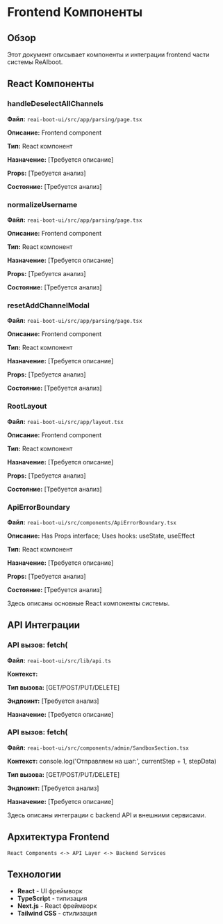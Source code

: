 # Frontend Компоненты

## Обзор

Этот документ описывает компоненты и интеграции frontend части системы ReAIboot.

## React Компоненты

### handleDeselectAllChannels

**Файл:** `reai-boot-ui/src/app/parsing/page.tsx`

**Описание:** Frontend component

**Тип:** React компонент

**Назначение:** [Требуется описание]

**Props:** [Требуется анализ]

**Состояние:** [Требуется анализ]


### normalizeUsername

**Файл:** `reai-boot-ui/src/app/parsing/page.tsx`

**Описание:** Frontend component

**Тип:** React компонент

**Назначение:** [Требуется описание]

**Props:** [Требуется анализ]

**Состояние:** [Требуется анализ]


### resetAddChannelModal

**Файл:** `reai-boot-ui/src/app/parsing/page.tsx`

**Описание:** Frontend component

**Тип:** React компонент

**Назначение:** [Требуется описание]

**Props:** [Требуется анализ]

**Состояние:** [Требуется анализ]


### RootLayout

**Файл:** `reai-boot-ui/src/app/layout.tsx`

**Описание:** Frontend component

**Тип:** React компонент

**Назначение:** [Требуется описание]

**Props:** [Требуется анализ]

**Состояние:** [Требуется анализ]


### ApiErrorBoundary

**Файл:** `reai-boot-ui/src/components/ApiErrorBoundary.tsx`

**Описание:** Has Props interface; Uses hooks: useState, useEffect

**Тип:** React компонент

**Назначение:** [Требуется описание]

**Props:** [Требуется анализ]

**Состояние:** [Требуется анализ]


Здесь описаны основные React компоненты системы.

## API Интеграции

### API вызов: fetch(

**Файл:** `reai-boot-ui/src/lib/api.ts`

**Контекст:**

**Тип вызова:** [GET/POST/PUT/DELETE]

**Эндпоинт:** [Требуется анализ]

**Назначение:** [Требуется описание]


### API вызов: fetch(

**Файл:** `reai-boot-ui/src/components/admin/SandboxSection.tsx`

**Контекст:**       console.log('Отправляем на шаг:', currentStep + 1, stepData)

**Тип вызова:** [GET/POST/PUT/DELETE]

**Эндпоинт:** [Требуется анализ]

**Назначение:** [Требуется описание]


Здесь описаны интеграции с backend API и внешними сервисами.

## Архитектура Frontend

```
React Components <-> API Layer <-> Backend Services
```

## Технологии

- **React** - UI фреймворк
- **TypeScript** - типизация
- **Next.js** - React фреймворк
- **Tailwind CSS** - стилизация
